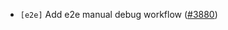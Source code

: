 - `[e2e]` Add e2e manual debug workflow
  ([\#3880](https://github.com/cometbft/cometbft/issues/3880))
